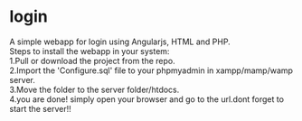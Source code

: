 # login
A simple webapp for login using Angularjs, HTML and PHP.<br>
Steps to install the webapp in your system:<br>
1.Pull or download the project from the repo.<br>
2.Import the 'Configure.sql' file to your phpmyadmin in xampp/mamp/wamp server.<br>
3.Move the folder to the server folder/htdocs.<br>
4.you are done! simply open your browser and go to the url.dont forget to start the server!!<br>
